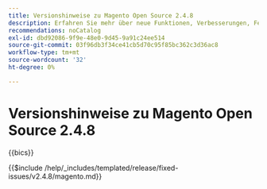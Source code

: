 ```yaml
---
title: Versionshinweise zu Magento Open Source 2.4.8
description: Erfahren Sie mehr über neue Funktionen, Verbesserungen, Fehlerbehebungen und bekannte Probleme in Magento Open Source Version 2.4.8.
recommendations: noCatalog
exl-id: dbd92086-9f9e-48e0-9d45-9a91c24ee514
source-git-commit: 03f96db3f34ce41cb5d70c95f85bc362c3d36ac8
workflow-type: tm+mt
source-wordcount: '32'
ht-degree: 0%

---
```


# Versionshinweise zu Magento Open Source 2.4.8

{{bics}}

{{$include /help/_includes/templated/release/fixed-issues/v2.4.8/magento.md}}
